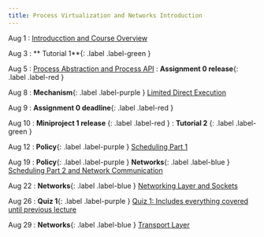 ```yaml
---
title: Process Virtualization and Networks Introduction
---
```


Aug 1
: [Introducction and Course Overview](#)

Aug 3
: ** Tutorial 1**{: .label .label-green }

Aug 5
: [Process Abstraction and Process API](#)
: **Assignment 0 release**{: .label .label-red }

Aug 8
: **Mechanism**{: .label .label-purple } [Limited Direct Execution](#)

Aug 9
: **Assignment 0 deadline**{: .label .label-red }

Aug 10
: **Miniproject 1 release** {: .label .label-red }
: **Tutorial 2** {: .label .label-green }

Aug 12
: **Policy**{: .label .label-purple } [Scheduling Part 1](#)

Aug 19
: **Policy**{: .label .label-purple } **Networks**{: .label .label-blue } [Scheduling Part 2 and Network Communication](#)

Aug 22
: **Networks**{: .label .label-blue } [Networking Layer and Sockets](#)

Aug 26
: **Quiz 1**{: .label .label-purple } [Quiz 1: Includes everything covered until previous lecture](#)

Aug 29
: **Networks**{: .label .label-blue } [Transport Layer](#)

